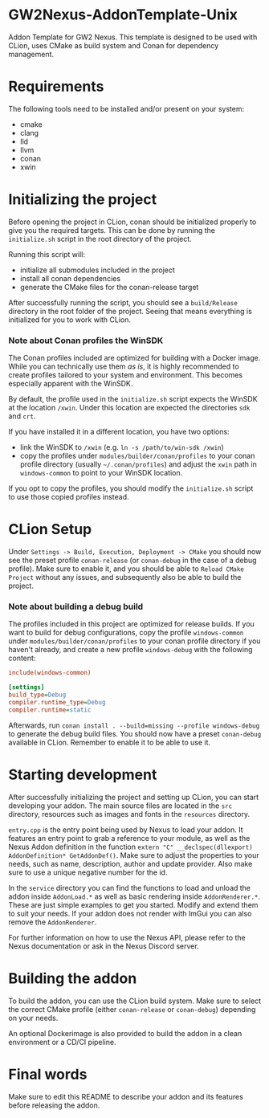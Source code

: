 # GW2Nexus-AddonTemplate-Unix
Addon Template for GW2 Nexus. 
This template is designed to be used with CLion, uses CMake as build system and Conan for dependency management.

# Requirements
The following tools need to be installed and/or present on your system:
- cmake
- clang
- lld
- llvm
- conan
- xwin

# Initializing the project
Before opening the project in CLion, conan should be initialized properly to give you the required targets.
This can be done by running the `initialize.sh` script in the root directory of the project.

Running this script will:
- initialize all submodules included in the project
- install all conan dependencies
- generate the CMake files for the conan-release target

After successfully running the script, you should see a `build/Release` directory in the root folder of the project.
Seeing that means everything is initialized for you to work with CLion.

### Note about Conan profiles the WinSDK
The Conan profiles included are optimized for building with a Docker image. While you can technically use them *as is*, 
it is highly recommended to create profiles tailored to your system and environment. This becomes especially apparent with the WinSDK.

By default, the profile used in the `initialize.sh` script expects the WinSDK at the location `/xwin`.
Under this location are expected the directories `sdk` and `crt`.

If you have installed it in a different location, you have two options:
- link the WinSDK to `/xwin` (e.g. `ln -s /path/to/win-sdk /xwin`)
- copy the profiles under `modules/builder/conan/profiles` to your conan profile directory (usually `~/.conan/profiles`) and adjust the `xwin` path in `windows-common` to point to your WinSDK location.

If you opt to copy the profiles, you should modify the `initialize.sh` script to use those copied profiles instead.

# CLion Setup
Under `Settings -> Build, Execution, Deployment -> CMake` you should now see the preset profile `conan-release` (or `conan-debug` in the case of a debug profile).
Make sure to enable it, and you should be able to `Reload CMake Project` without any issues, and subsequently also be able to build the project.

### Note about building a debug build
The profiles included in this project are optimized for release builds. If you want to build for debug configurations, copy the profile `windows-common` under
`modules/builder/conan/profiles` to your conan profile directory if you haven't already, 
and create a new profile `windows-debug` with the following content:

```ini
include(windows-common)

[settings]
build_type=Debug
compiler.runtime_type=Debug
compiler.runtime=static
```

Afterwards, run `conan install . --build=missing --profile windows-debug` to generate the debug build files.
You should now have a preset `conan-debug` available in CLion. Remember to enable it to be able to use it.

# Starting development
After successfully initializing the project and setting up CLion, you can start developing your addon.
The main source files are located in the `src` directory, resources such as images and fonts in the `resources` directory.

`entry.cpp` is the entry point being used by Nexus to load your addon. It features an entry point to grab a reference to your module,
as well as the Nexus Addon definition in the function `extern "C" __declspec(dllexport) AddonDefinition* GetAddonDef()`.
Make sure to adjust the properties to your needs, such as name, description, author and update provider. Also make sure to use a unique negative number for the id.

In the `service` directory you can find the functions to load and unload the addon inside `AddonLoad.*` as well as basic rendering inside `AddonRenderer.*`.
These are just simple examples to get you started. Modify and extend them to suit your needs. If your addon does not render with ImGui you can also remove the `AddonRenderer`.

For further information on how to use the Nexus API, please refer to the Nexus documentation or ask in the Nexus Discord server.

# Building the addon
To build the addon, you can use the CLion build system. Make sure to select the correct CMake profile (either `conan-release` or `conan-debug`) depending on your needs.

An optional Dockerimage is also provided to build the addon in a clean environment or a CD/CI pipeline.

# Final words
Make sure to edit this README to describe your addon and its features before releasing the addon.

